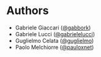 # Authors

* Gabriele Giaccari ([@gabbork](https://github.com/gabbork))
* Gabriele Lucci ([@gabrielelucci](https://github.com/gabrielelucci))
* Guglielmo Celata ([@guglielmo](https://github.com/guglielmo))
* Paolo Melchiorre ([@pauloxnet](https://github.com/pauloxnet))
